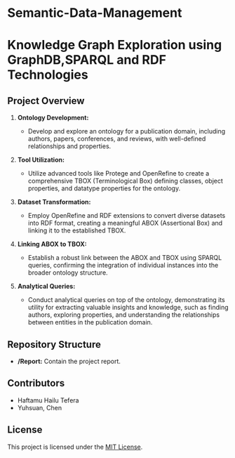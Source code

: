 # Semantic-Data-Management
# Knowledge Graph Exploration using GraphDB,SPARQL and RDF Technologies

## Project Overview

1. **Ontology Development:**
   - Develop and explore an ontology for a publication domain, including authors, papers, conferences, and reviews, with well-defined relationships and properties.

2. **Tool Utilization:**
   - Utilize advanced tools like Protege and OpenRefine to create a comprehensive TBOX (Terminological Box) defining classes, object properties, and datatype properties for the ontology.

3. **Dataset Transformation:**
   - Employ OpenRefine and RDF extensions to convert diverse datasets into RDF format, creating a meaningful ABOX (Assertional Box) and linking it to the established TBOX.

4. **Linking ABOX to TBOX:**
   - Establish a robust link between the ABOX and TBOX using SPARQL queries, confirming the integration of individual instances into the broader ontology structure.

5. **Analytical Queries:**
   - Conduct analytical queries on top of the ontology, demonstrating its utility for extracting valuable insights and knowledge, such as finding authors, exploring properties, and understanding the relationships between entities in the publication domain.

## Repository Structure

- **/Report:** Contain the project report.


## Contributors


- Haftamu Hailu Tefera
- Yuhsuan, Chen

## License

This project is licensed under the [MIT License](LICENSE).
